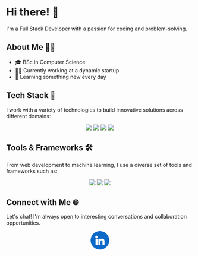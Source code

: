 # Hi there! 👋

I'm a Full Stack Developer with a passion for coding and problem-solving.

## About Me 👨‍💼

- 🎓 BSc in Computer Science
- 👨‍🔬 Currently working at a dynamic startup
- 🌱 Learning something new every day

## Tech Stack 🚀

I work with a variety of technologies to build innovative solutions across different domains:

<p align="center">
  <img src="https://img.shields.io/badge/-Python-3776AB?style=flat&logo=python&logoColor=white"/>
  <img src="https://img.shields.io/badge/-JavaScript-F7DF1E?style=flat&logo=javascript&logoColor=white"/>
  <img src="https://img.shields.io/badge/-Node.js-43853D?style=flat&logo=node.js&logoColor=white"/>
  <!-- Add more badges for your tech stack -->
  <img src="https://img.shields.io/badge/AWS-%23FF9900.svg?style=flat&logo=amazon-aws&logoColor=white"/>
</p>

## Tools & Frameworks 🛠️

From web development to machine learning, I use a diverse set of tools and frameworks such as:

<p align="center">
  <img src="https://img.shields.io/badge/-React-61DAFB?style=flat&logo=react&logoColor=white"/>
  <img src="https://img.shields.io/badge/-Django-092E20?style=flat&logo=django&logoColor=white"/>
  <img src="https://img.shields.io/badge/-Flutter-02569B?style=flat&logo=flutter&logoColor=white"/>
  <!-- Add more badges for your tools and frameworks -->
</p>

## Connect with Me 🌐

Let's chat! I'm always open to interesting conversations and collaboration opportunities.

<p align="center">
  <a href="https://www.linkedin.com/in/mmaaz/">
    <img src="./linkedin.png" height="50" width="50" alt="LinkedIn">
  </a>
</p>
